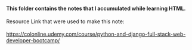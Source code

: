 <h4>This folder contains the notes that I accumulated while learning HTML.</h4>


Resource Link that were used to make this note:
<br></br>
https://colonline.udemy.com/course/python-and-django-full-stack-web-developer-bootcamp/

